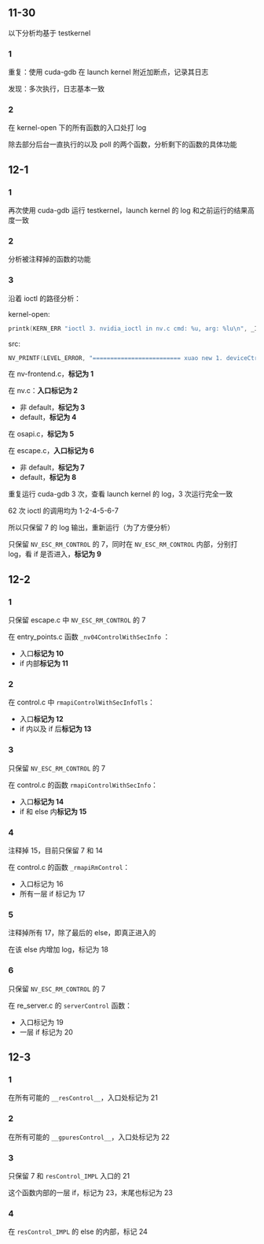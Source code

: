 ## 11-30

以下分析均基于 testkernel

### 1

重复：使用 cuda-gdb 在 launch kernel 附近加断点，记录其日志

发现：多次执行，日志基本一致

### 2 

在 kernel-open 下的所有函数的入口处打 log

除去部分后台一直执行的以及 poll 的两个函数，分析剩下的函数的具体功能

## 12-1

### 1

再次使用 cuda-gdb 运行 testkernel，launch kernel 的 log 和之前运行的结果高度一致

### 2 

分析被注释掉的函数的功能

### 3

沿着 ioctl 的路径分析：

kernel-open:

```c
printk(KERN_ERR "ioctl 3. nvidia_ioctl in nv.c cmd: %u, arg: %lu\n", _IOC_NR(cmd), i_arg);
```

src:

```c
NV_PRINTF(LEVEL_ERROR, "========================= xuao new 1. deviceCtrlCmdHostGetCapsV2_IMPL in kern_bus_ctrl.c\n");
```

在 nv-frontend.c，**标记为 1**

在 nv.c：**入口标记为 2**

+ 非 default，**标记为 3**
+ default，**标记为 4**

在 osapi.c，**标记为 5**

在 escape.c，**入口标记为 6**

+ 非 default，**标记为 7**
+ default，**标记为 8**

重复运行 cuda-gdb 3 次，查看 launch kernel 的 log，3 次运行完全一致

62 次 ioctl 的调用均为 1-2-4-5-6-7

所以只保留 7 的 log 输出，重新运行（为了方便分析）

只保留 `NV_ESC_RM_CONTROL` 的 7，同时在 `NV_ESC_RM_CONTROL` 内部，分别打 log，看 if 是否进入，**标记为 9**

## 12-2

### 1

只保留 escape.c 中 `NV_ESC_RM_CONTROL` 的 7

在 entry_points.c 函数 `_nv04ControlWithSecInfo` ：

+ 入口**标记为 10**
+ if 内部**标记为 11**

### 2

在 control.c 中 `rmapiControlWithSecInfoTls`：

+ 入口**标记为 12**
+ if 内以及 if 后**标记为 13**

### 3 

只保留 `NV_ESC_RM_CONTROL` 的 7

在 control.c 的函数 `rmapiControlWithSecInfo`：

+ 入口**标记为 14**
+ if 和 else 内**标记为 15**

### 4 

注释掉 15，目前只保留 7 和 14

在 control.c 的函数 `_rmapiRmControl`：

+ 入口标记为 16
+ 所有一层 if 标记为 17

### 5 

注释掉所有 17，除了最后的 else，即真正进入的

在该 else 内增加 log，标记为 18

### 6

只保留 `NV_ESC_RM_CONTROL` 的 7

在 re_server.c 的 `serverControl` 函数：

+ 入口标记为 19
+ 一层 if 标记为 20

## 12-3

### 1 

在所有可能的 `__resControl__`，入口处标记为 21

### 2 

在所有可能的 `__gpuresControl__`，入口处标记为 22

### 3 

只保留 7 和 `resControl_IMPL` 入口的 21

这个函数内部的一层 if，标记为 23，末尾也标记为 23

### 4

在 `resControl_IMPL`  的 else 的内部，标记 24
